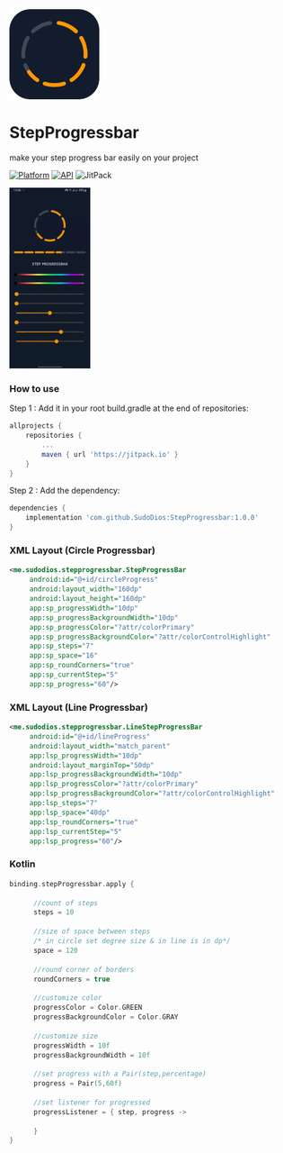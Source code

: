 <img src="https://github.com/SudoDios/StepProgressbar/blob/master/app/src/main/ic_launcher-playstore.png" alt="drawing" width="160"/>

# StepProgressbar
make your step progress bar easily on your project

[![Platform](https://img.shields.io/badge/platform-android-green.svg)](http://developer.android.com/index.html)
[![API](https://img.shields.io/badge/API-16%2B-brightgreen.svg?style=flat)](https://android-arsenal.com/api?level=16)
![JitPack](https://img.shields.io/jitpack/version/com.github.SudoDios/StepProgressbar)

<img src="https://github.com/SudoDios/StepProgressbar/blob/master/stepProgressbar.gif" width="144" height="321"/>

### How to use
Step 1 : Add it in your root build.gradle at the end of repositories:
```gradle
allprojects {
	repositories {
		...
		maven { url 'https://jitpack.io' }
	}
}
```
Step 2 : Add the dependency:
```gradle
dependencies {
	implementation 'com.github.SudoDios:StepProgressbar:1.0.0'
}
```

### XML Layout (Circle Progressbar)
```xml
<me.sudodios.stepprogressbar.StepProgressBar
     android:id="@+id/circleProgress"
     android:layout_width="160dp"
     android:layout_height="160dp"
     app:sp_progressWidth="10dp"
     app:sp_progressBackgroundWidth="10dp"
     app:sp_progressColor="?attr/colorPrimary"
     app:sp_progressBackgroundColor="?attr/colorControlHighlight"
     app:sp_steps="7"
     app:sp_space="16"
     app:sp_roundCorners="true"
     app:sp_currentStep="5"
     app:sp_progress="60"/>
```
### XML Layout (Line Progressbar)
```xml
<me.sudodios.stepprogressbar.LineStepProgressBar
     android:id="@+id/lineProgress"
     android:layout_width="match_parent"
     app:lsp_progressWidth="10dp"
     android:layout_marginTop="50dp"
     app:lsp_progressBackgroundWidth="10dp"
     app:lsp_progressColor="?attr/colorPrimary"
     app:lsp_progressBackgroundColor="?attr/colorControlHighlight"
     app:lsp_steps="7"
     app:lsp_space="40dp"
     app:lsp_roundCorners="true"
     app:lsp_currentStep="5"
     app:lsp_progress="60"/>
```
### Kotlin
```kotlin
binding.stepProgressbar.apply {
            
      //count of steps
      steps = 10

      //size of space between steps
      /* in circle set degree size & in line is in dp*/
      space = 120
            
      //round corner of borders
      roundCorners = true
            
      //customize color 
      progressColor = Color.GREEN
      progressBackgroundColor = Color.GRAY
            
      //customize size
      progressWidth = 10f
      progressBackgroundWidth = 10f
            
      //set progress with a Pair(step,percentage)
      progress = Pair(5,60f)
            
      //set listener for progressed
      progressListener = { step, progress ->  
                
      }
}
```
